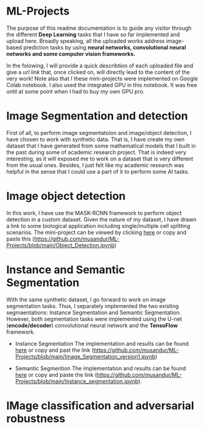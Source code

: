 # ML-Projects
The purpose of this readme documentation is to guide any visitor through the different **Deep Learning**  tasks that I have so far implemented and upload here.
Broadly speaking, all the uploaded works address image-based prediction tasks by using **neural networks, convolutional neural networks and some computer vision frameworks.**


In the folowing, I will provide a quick describtion of each uploaded file and give a *url link* that, once clicked on, will directly lead to the content of the very work! Note also that I these mini-projects were implemented on Google Colab notebook. I also used the integrated GPU in this notebook. It was free until at some point when I had to buy my own GPU pro.


# Image Segmentation and detection
First of all, to perform image segmentatoíon and image/object detection, I have chosen to work with synthetic data. That is, I have create my own dataset that I have generated from some mathematical models that I built in the past during some of academic research project. That is indeed very interesting, as it will exposed me to work on a dataset that is very different from the usual ones. Besides, I just felt like my academic research was helpful in the sense that I could use a part of it to perform some AI tasks.

# Image object detection
In this work, I have use the MASK-RCNN framework to perform object detection in a custom dataset. Given the nature of my dataset, I have drawn a link to some biological application including single/multiple cell splitting scenarios. The mini-project can be viewed by clicking  [here](https://github.com/musandur/ML-Projects/blob/main/Object_Detection.ipynb) or copy and paste this (https://github.com/musandur/ML-Projects/blob/main/Object_Detection.ipynb)

# Instance and Semantic Segmentation

With the same synthetic dataset, I go forward to work on image segmentation tasks. Thus, I separately implemented the two existing segmaentations: Instance Segmentation and Semantic Segmentation. However, both segmentation tasks were implemented using the U-net (**encode/decoder**) convolutional neural network and the **TensoFlow** framework.

* Instance Segmentation
The implementation and results can be found [here](https://github.com/musandur/ML-Projects/blob/main/Image_Segmentation_version1.ipynb) or copy and past the link (https://github.com/musandur/ML-Projects/blob/main/Image_Segmentation_version1.ipynb)

* Semantic Segmention
The implementation and results can be found [here](https://github.com/musandur/ML-Projects/blob/main/Instance_segmentation.ipynb) or copy and paste the link (https://github.com/musandur/ML-Projects/blob/main/Instance_segmentation.ipynb).

# IMage classification and adversarial robustness


